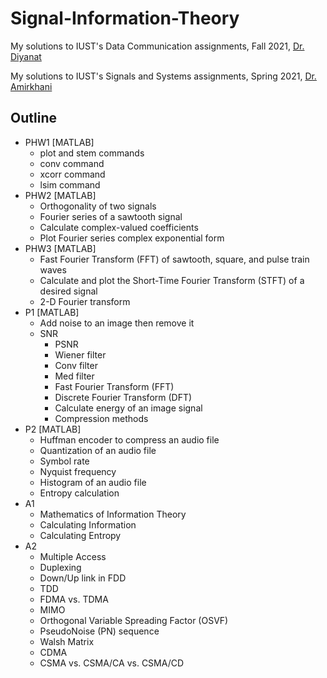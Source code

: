 # Signal-Information-Theory
My solutions to IUST's  Data Communication assignments, Fall 2021, [Dr. Diyanat](https://scholar.google.com/citations?user=DfuLFQ0AAAAJ&hl=en)

My solutions to IUST's  Signals and Systems assignments, Spring 2021, [Dr. Amirkhani](https://scholar.google.com/citations?user=WDuzRDgAAAAJ&hl=en)

## Outline

- PHW1 [MATLAB]
	- plot and stem commands
	- conv command
	- xcorr command
	- lsim command
- PHW2 [MATLAB]
	- Orthogonality of two signals
	- Fourier series of a sawtooth signal
	- Calculate complex-valued coefficients
	- Plot Fourier series complex exponential form
- PHW3 [MATLAB]
	- Fast Fourier Transform (FFT) of sawtooth, square, and pulse train waves
	- Calculate and plot the Short-Time Fourier Transform (STFT) of a desired signal
	- 2-D Fourier transform
- P1 [MATLAB]
	- Add noise to an image then remove it
  - SNR
	- PSNR
	- Wiener filter
	- Conv filter
	- Med filter
	- Fast Fourier Transform (FFT)
	- Discrete Fourier Transform (DFT)
	- Calculate energy of an image signal
	- Compression methods
- P2 [MATLAB]
	- Huffman encoder to compress an audio file
	- Quantization of an audio file
	- Symbol rate
	- Nyquist frequency
	- Histogram of an audio file
	- Entropy calculation
- A1
	- Mathematics of Information Theory
	- Calculating Information
	- Calculating Entropy
- A2
	- Multiple Access
	- Duplexing
	- Down/Up link in FDD
	- TDD
	- FDMA vs. TDMA
	- MIMO
	- Orthogonal Variable Spreading Factor (OSVF)
	- PseudoNoise (PN) sequence
	- Walsh Matrix
	- CDMA
	- CSMA vs. CSMA/CA vs. CSMA/CD
